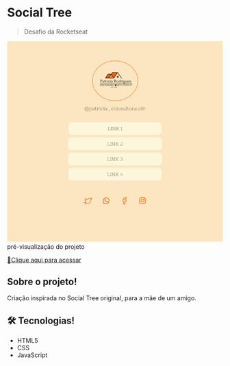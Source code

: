 # Social Tree

> Desafio da Rocketseat

![preview](.github/preview.png)
pré-visualização do projeto

[🔗Clique aqui para acessar](https://atilacsilva.github.io/SocialTree-SE/)

## Sobre o projeto!

Criação inspirada no Social Tree original, para a mãe de um amigo. 

## 🛠️ Tecnologias!

- HTML5
- CSS
- JavaScript

